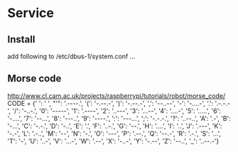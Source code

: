 # Service
## Install
add following to /etc/dbus-1/system.conf
	<policy>
	    ...
	    <allow own="org.testobj.service"/>
	</policy>
	
## Morse code
http://www.cl.cam.ac.uk/projects/raspberrypi/tutorials/robot/morse_code/
	CODE = {' ': ' ', 
	        "'": '.----.', 
	        '(': '-.--.-', 
	        ')': '-.--.-', 
	        ',': '--..--', 
	        '-': '-....-', 
	        '.': '.-.-.-', 
	        '/': '-..-.', 
	        '0': '-----', 
	        '1': '.----', 
	        '2': '..---', 
	        '3': '...--', 
	        '4': '....-', 
	        '5': '.....', 
	        '6': '-....', 
	        '7': '--...', 
	        '8': '---..', 
	        '9': '----.', 
	        ':': '---...', 
	        ';': '-.-.-.', 
	        '?': '..--..', 
	        'A': '.-', 
	        'B': '-...', 
	        'C': '-.-.', 
	        'D': '-..', 
	        'E': '.', 
	        'F': '..-.', 
	        'G': '--.', 
	        'H': '....', 
	        'I': '..', 
	        'J': '.---', 
	        'K': '-.-', 
	        'L': '.-..', 
	        'M': '--', 
	        'N': '-.', 
	        'O': '---', 
	        'P': '.--.', 
	        'Q': '--.-', 
	        'R': '.-.', 
	        'S': '...', 
	        'T': '-', 
	        'U': '..-', 
	        'V': '...-', 
	        'W': '.--', 
	        'X': '-..-', 
	        'Y': '-.--', 
	        'Z': '--..', 
	        '_': '..--.-'}